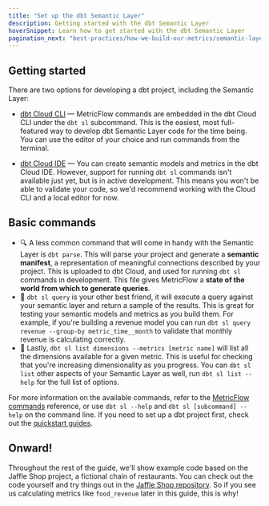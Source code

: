 ```yaml
---
title: "Set up the dbt Semantic Layer"
description: Getting started with the dbt Semantic Layer
hoverSnippet: Learn how to get started with the dbt Semantic Layer
pagination_next: "best-practices/how-we-build-our-metrics/semantic-layer-3-build-semantic-models"
---
```


## Getting started

There are two options for developing a dbt project, including the Semantic Layer:

- [dbt Cloud CLI](/docs/cloud/cloud-cli-installation) &mdash; MetricFlow commands are embedded in the dbt Cloud CLI under the `dbt sl` subcommand. This is the easiest, most full-featured way to develop dbt Semantic Layer code for the time being. You can use the editor of your choice and run commands from the terminal.

- [dbt Cloud IDE](/docs/cloud/dbt-cloud-ide/develop-in-the-cloud) &mdash; You can create semantic models and metrics in the dbt Cloud IDE. However, support for running `dbt sl` commands isn't available just yet, but is in active development. This means you won't be able to validate your code, so we'd recommend working with the Cloud CLI and a local editor for now.

## Basic commands

- 🔍 A less common command that will come in handy with the Semantic Layer is `dbt parse`. This will parse your project and generate a **semantic manifest**, a representation of meaningful connections described by your project. This is uploaded to dbt Cloud, and used for running `dbt sl` commands in development. This file gives MetricFlow a **state of the world from which to generate queries**.
- 🧰 `dbt sl query` is your other best friend, it will execute a query against your semantic layer and return a sample of the results. This is great for testing your semantic models and metrics as you build them. For example, if you're building a revenue model you can run `dbt sl query revenue --group-by metric_time__month` to validate that monthly revenue is calculating correctly.
- 📝 Lastly, `dbt sl list dimensions --metrics [metric name]` will list all the dimensions available for a given metric. This is useful for checking that you're increasing dimensionality as you progress. You can `dbt sl list` other aspects of your Semantic Layer as well, run `dbt sl list --help` for the full list of options.

For more information on the available commands, refer to the [MetricFlow commands](/docs/build/metricflow-commands) reference, or use `dbt sl --help` and `dbt sl [subcommand] --help` on the command line. If you need to set up a dbt project first, check out the [quickstart guides](/docs/get-started-dbt).

## Onward!

Throughout the rest of the guide, we'll show example code based on the Jaffle Shop project, a fictional chain of restaurants. You can check out the code yourself and try things out in the [Jaffle Shop repository](https://github.com/dbt-labs/jaffle-shop). So if you see us calculating metrics like `food_revenue` later in this guide, this is why!
